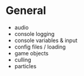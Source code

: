 # General

- audio
- console logging
- console variables & input
- config files / loading
- game objects
- culling
- particles
